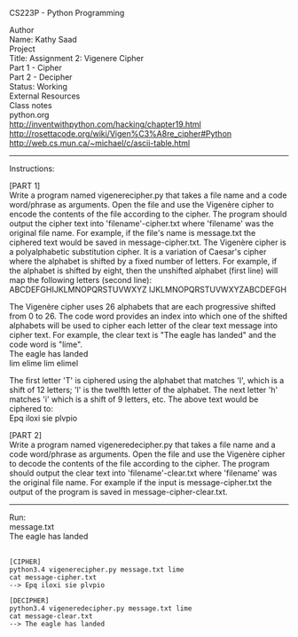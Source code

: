  CS223P - Python Programming

 Author<br>
	Name: Kathy Saad<br>
 Project<br>
	Title: Assignment 2: Vigenere Cipher<br>
		   Part 1 - Cipher<br>
		   Part 2 - Decipher<br>
	Status: Working<br>
 External Resources<br>
	Class notes<br>
	python.org<br>
	http://inventwithpython.com/hacking/chapter19.html<br>
	http://rosettacode.org/wiki/Vigen%C3%A8re_cipher#Python<br>
	http://web.cs.mun.ca/~michael/c/ascii-table.html<br>

**********************************************************************************************************************

Instructions:

[PART 1]<br>
Write a program named vigenerecipher.py that takes a file name and a code word/phrase as arguments. Open the file and use the Vigenère cipher to encode the contents of the file according to the cipher. The program should output the cipher text into 'filename'-cipher.txt where 'filename' was the original file name. For example, if the file's name is message.txt the ciphered text would be saved in message-cipher.txt.
The Vigenère cipher is a polyalphabetic substitution cipher. It is a variation of Caesar's cipher where the alphabet is shifted by a fixed number of letters. For example, if the alphabet is shifted by eight, then the unshifted alphabet (first line) will map the following letters (second line):
	ABCDEFGHIJKLMNOPQRSTUVWXYZ
	IJKLMNOPQRSTUVWXYZABCDEFGH
 
The Vigenère cipher uses 26 alphabets that are each progressive shifted from 0 to 26. The code word provides an index into which one of the shifted alphabets will be used to cipher each letter of the clear text message into cipher text. For example, the clear text is "The eagle has landed" and the code word is "lime".<br>
	The eagle has landed<br>
	lim elime lim elimel
 
The first letter 'T' is ciphered using the alphabet that matches 'l', which is a shift of 12 letters; 'l' is the twelfth letter of the alphabet. The next letter 'h' matches 'i' which is a shift of 9 letters, etc.
The above text would be ciphered to:<br>
	Epq iloxi sie plvpio

[PART 2]<br>
Write a program named vigeneredecipher.py that takes a file name and a code word/phrase as arguments. Open the file and use the Vigenère cipher to decode the contents of the file according to the cipher. The program should output the clear text into 'filename'-clear.txt where 'filename' was the original file name. For example if the input is message-cipher.txt the output of the program is saved in message-cipher-clear.txt.

**********************************************************************************************************************

Run:<br>
	message.txt<br>
		The eagle has landed<br><br>

	[CIPHER]
	python3.4 vigenerecipher.py message.txt lime
	cat message-cipher.txt
	--> Epq iloxi sie plvpio

	[DECIPHER]
	python3.4 vigeneredecipher.py message.txt lime
	cat message-clear.txt
	--> The eagle has landed
